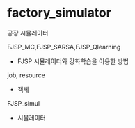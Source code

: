 # factory_simulator
공장 시뮬레이터

FJSP_MC,FJSP_SARSA,FJSP_Qlearning
- FJSP 시뮬레이터와 강화학습을 이용한 방법

job, resource
- 객체

FJSP_simul
- 시뮬레이터
